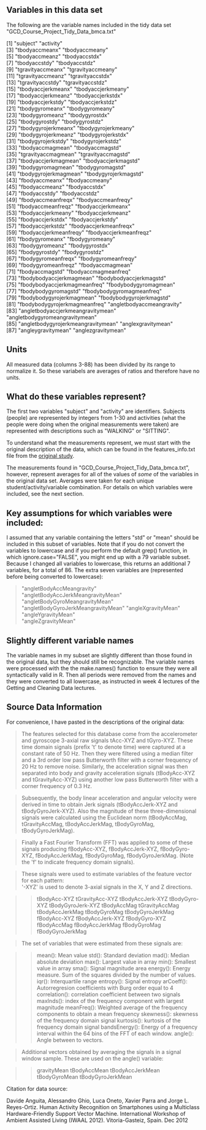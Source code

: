 

## Variables in this data set
The following are the variable names included in the tidy data set "GCD_Course_Project_Tidy_Data_bmca.txt"

 [1] "subject"                           "activity"                         
 [3] "tbodyaccmeanx"                     "tbodyaccmeany"                    
 [5] "tbodyaccmeanz"                     "tbodyaccstdx"                     
 [7] "tbodyaccstdy"                      "tbodyaccstdz"                     
 [9] "tgravityaccmeanx"                  "tgravityaccmeany"                 
[11] "tgravityaccmeanz"                  "tgravityaccstdx"                  
[13] "tgravityaccstdy"                   "tgravityaccstdz"                  
[15] "tbodyaccjerkmeanx"                 "tbodyaccjerkmeany"                
[17] "tbodyaccjerkmeanz"                 "tbodyaccjerkstdx"                 
[19] "tbodyaccjerkstdy"                  "tbodyaccjerkstdz"                 
[21] "tbodygyromeanx"                    "tbodygyromeany"                   
[23] "tbodygyromeanz"                    "tbodygyrostdx"                    
[25] "tbodygyrostdy"                     "tbodygyrostdz"                    
[27] "tbodygyrojerkmeanx"                "tbodygyrojerkmeany"               
[29] "tbodygyrojerkmeanz"                "tbodygyrojerkstdx"                
[31] "tbodygyrojerkstdy"                 "tbodygyrojerkstdz"                
[33] "tbodyaccmagmean"                   "tbodyaccmagstd"                   
[35] "tgravityaccmagmean"                "tgravityaccmagstd"                
[37] "tbodyaccjerkmagmean"               "tbodyaccjerkmagstd"               
[39] "tbodygyromagmean"                  "tbodygyromagstd"                  
[41] "tbodygyrojerkmagmean"              "tbodygyrojerkmagstd"              
[43] "fbodyaccmeanx"                     "fbodyaccmeany"                    
[45] "fbodyaccmeanz"                     "fbodyaccstdx"                     
[47] "fbodyaccstdy"                      "fbodyaccstdz"                     
[49] "fbodyaccmeanfreqx"                 "fbodyaccmeanfreqy"                
[51] "fbodyaccmeanfreqz"                 "fbodyaccjerkmeanx"                
[53] "fbodyaccjerkmeany"                 "fbodyaccjerkmeanz"                
[55] "fbodyaccjerkstdx"                  "fbodyaccjerkstdy"                 
[57] "fbodyaccjerkstdz"                  "fbodyaccjerkmeanfreqx"            
[59] "fbodyaccjerkmeanfreqy"             "fbodyaccjerkmeanfreqz"            
[61] "fbodygyromeanx"                    "fbodygyromeany"                   
[63] "fbodygyromeanz"                    "fbodygyrostdx"                    
[65] "fbodygyrostdy"                     "fbodygyrostdz"                    
[67] "fbodygyromeanfreqx"                "fbodygyromeanfreqy"               
[69] "fbodygyromeanfreqz"                "fbodyaccmagmean"                  
[71] "fbodyaccmagstd"                    "fbodyaccmagmeanfreq"              
[73] "fbodybodyaccjerkmagmean"           "fbodybodyaccjerkmagstd"           
[75] "fbodybodyaccjerkmagmeanfreq"       "fbodybodygyromagmean"             
[77] "fbodybodygyromagstd"               "fbodybodygyromagmeanfreq"         
[79] "fbodybodygyrojerkmagmean"          "fbodybodygyrojerkmagstd"          
[81] "fbodybodygyrojerkmagmeanfreq"      "angletbodyaccmeangravity"         
[83] "angletbodyaccjerkmeangravitymean"  "angletbodygyromeangravitymean"    
[85] "angletbodygyrojerkmeangravitymean" "anglexgravitymean"                
[87] "angleygravitymean"                 "anglezgravitymean"

## Units
All measured data (columns 3-88) has been divided by its range to normalize it. So these variabels are averages of ratios and therefore have no units. 

## What do these variables represent? 
The first two variables "subject" and "activity" are identifiers. Subjects (people) are represented by integers from 1-30 and activities (what the people were doing when the original measurements were taken) are represented with descriptions such as "WALKING" or "SITTING".

To understand what the measurements represent, we must start with the original description of the data, which can be found in the features_info.txt file from the [original study][2].

[2]: http://archive.ics.uci.edu/ml/datasets/Human+Activity+Recognition+Using+Smartphones    "original data source"

The measurements found in "GCD_Course_Project_Tidy_Data_bmca.txt", however, represent averages for all of the values of *some* of the variables in the original data set. Averages were taken for each unique student/activity/variable combination. For details on which variables were included, see the next section. 

## Key assumptions for which variables were included: 
I assumed that any variable containing the letters "std" or "mean" should be included in this subset of variables. Note that if you do not convert the variables to lowercase and if you perform the default grep() function, in which ignore.case="FALSE", you might end up with a 79 variable subset. Because I changed all variables to lowercase, this returns an additional 7 variables, for a total of 86. The extra seven variables are (represented before being converted to lowercase): 
> "angletBodyAccMeangravity"          
> "angletBodyAccJerkMeangravityMean" 
> "angletBodyGyroMeangravityMean"     
> "angletBodyGyroJerkMeangravityMean"
> "angleXgravityMean"                 
> "angleYgravityMean"                
> "angleZgravityMean"     

## Slightly different variable names
The variable names in my subset are slightly different than those found in the original data, but they should still be recognizable. The variable names were processed with the the make.names() function to ensure they were all syntactically valid in R. Then all periods were removed from the names and they were converted to all lowercase, as instructed in week 4 lectures of the Getting and Cleaning Data lectures. 

## Source Data Information
For convenience, I have pasted in the descriptions of the original data:

> The features selected for this database come from the accelerometer and gyroscope 3-axial raw signals tAcc-XYZ and tGyro-XYZ. These time domain signals (prefix 't' to denote time) were captured at a constant rate of 50 Hz. Then they were filtered using a median filter and a 3rd order low pass Butterworth filter with a corner frequency of 20 Hz to remove noise. Similarly, the acceleration signal was then separated into body and gravity acceleration signals (tBodyAcc-XYZ and tGravityAcc-XYZ) using another low pass Butterworth filter with a corner frequency of 0.3 Hz. 

> Subsequently, the body linear acceleration and angular velocity were derived in time to obtain Jerk signals (tBodyAccJerk-XYZ and tBodyGyroJerk-XYZ). Also the magnitude of these three-dimensional signals were calculated using the Euclidean norm (tBodyAccMag, tGravityAccMag, tBodyAccJerkMag, tBodyGyroMag, tBodyGyroJerkMag). 

> Finally a Fast Fourier Transform (FFT) was applied to some of these signals producing fBodyAcc-XYZ, fBodyAccJerk-XYZ, fBodyGyro-XYZ, fBodyAccJerkMag, fBodyGyroMag, fBodyGyroJerkMag. (Note the 'f' to indicate frequency domain signals). 

> These signals were used to estimate variables of the feature vector for each pattern:  
'-XYZ' is used to denote 3-axial signals in the X, Y and Z directions.

>> tBodyAcc-XYZ
>> tGravityAcc-XYZ
>> tBodyAccJerk-XYZ
>> tBodyGyro-XYZ
>> tBodyGyroJerk-XYZ
>> tBodyAccMag
>> tGravityAccMag
>> tBodyAccJerkMag
>> tBodyGyroMag
>> tBodyGyroJerkMag
>> fBodyAcc-XYZ
>> fBodyAccJerk-XYZ
>> fBodyGyro-XYZ
>> fBodyAccMag
>> fBodyAccJerkMag
>> fBodyGyroMag
>> fBodyGyroJerkMag

> The set of variables that were estimated from these signals are: 

>> mean(): Mean value
>> std(): Standard deviation
>> mad(): Median absolute deviation 
>> max(): Largest value in array
>> min(): Smallest value in array
>> sma(): Signal magnitude area
>> energy(): Energy measure. Sum of the squares divided by the number of values. 
>> iqr(): Interquartile range 
>> entropy(): Signal entropy
>> arCoeff(): Autorregresion coefficients with Burg order equal to 4
>> correlation(): correlation coefficient between two signals
>> maxInds(): index of the frequency component with largest magnitude
>> meanFreq(): Weighted average of the frequency components to obtain a mean frequency
>> skewness(): skewness of the frequency domain signal 
>> kurtosis(): kurtosis of the frequency domain signal 
>> bandsEnergy(): Energy of a frequency interval within the 64 bins of the FFT of each window.
>> angle(): Angle between to vectors.

> Additional vectors obtained by averaging the signals in a signal window sample. These are used on the angle() variable:

>> gravityMean
>> tBodyAccMean
>> tBodyAccJerkMean
>> tBodyGyroMean
>> tBodyGyroJerkMean


Citation for data source: 

Davide Anguita, Alessandro Ghio, Luca Oneto, Xavier Parra and Jorge L. Reyes-Ortiz. Human Activity Recognition on Smartphones using a Multiclass Hardware-Friendly Support Vector Machine. International Workshop of Ambient Assisted Living (IWAAL 2012). Vitoria-Gasteiz, Spain. Dec 2012
